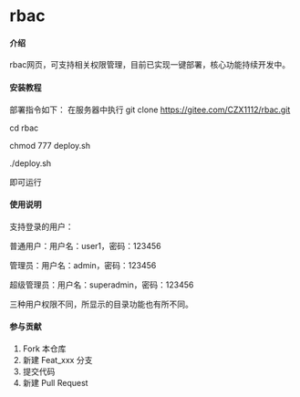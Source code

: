 # rbac

#### 介绍
rbac网页，可支持相关权限管理，目前已实现一键部署，核心功能持续开发中。

#### 安装教程

部署指令如下：
在服务器中执行
git clone https://gitee.com/CZX1112/rbac.git

cd rbac

chmod 777 deploy.sh

./deploy.sh

即可运行


#### 使用说明

支持登录的用户：

普通用户：用户名：user1，密码：123456

管理员：用户名：admin，密码：123456

超级管理员：用户名：superadmin，密码：123456

三种用户权限不同，所显示的目录功能也有所不同。

#### 参与贡献

1.  Fork 本仓库
2.  新建 Feat_xxx 分支
3.  提交代码
4.  新建 Pull Request